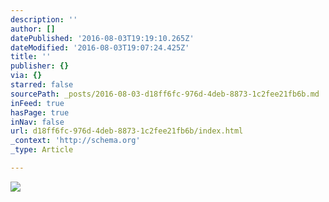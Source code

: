 ```yaml
---
description: ''
author: []
datePublished: '2016-08-03T19:19:10.265Z'
dateModified: '2016-08-03T19:07:24.425Z'
title: ''
publisher: {}
via: {}
starred: false
sourcePath: _posts/2016-08-03-d18ff6fc-976d-4deb-8873-1c2fee21fb6b.md
inFeed: true
hasPage: true
inNav: false
url: d18ff6fc-976d-4deb-8873-1c2fee21fb6b/index.html
_context: 'http://schema.org'
_type: Article

---
```

![](https://the-grid-user-content.s3-us-west-2.amazonaws.com/e99058c1-9cb5-40b6-8608-51bbed8adb6d.png)